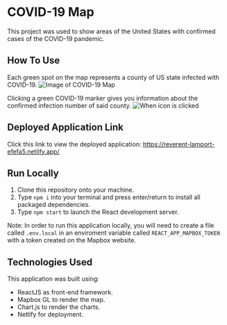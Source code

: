 # COVID-19 Map

This project was used to show areas of the United States with confirmed cases of the COVID-19 pandemic. 

## How To Use

Each green spot on the map represents a county of US state infected with COVID-19.
![Image of COVID-19 Map](https://i.ibb.co/hc9C551/Screen-Shot-2020-09-20-at-9-25-25-PM.png)


Clicking a green COVID-19 marker gives you information about the confirmed infection number of said county.
![When icon is clicked](https://i.ibb.co/zmQZfN7/Screen-Shot-2020-09-20-at-9-25-48-PM.png)

## Deployed Application Link

Click this link to view the deployed application: https://reverent-lamport-efefa5.netlify.app/

## Run Locally

1. Clone this repository onto your machine.
2. Type `npm i` into your terminal and press enter/return to install all packaged dependencies.
3. Type `npm start` to launch the React development server.

Note: In order to run this application locally, you will need to create a file called `.env.local` in an enviroment variable called `REACT_APP_MAPBOX_TOKEN` with a token created on the Mapbox website.

## Technologies Used

This application was built using: 
- ReactJS as front-end framework.
- Mapbox GL to render the map.
- Chart.js to render the charts.
- Netlify for deployment.
